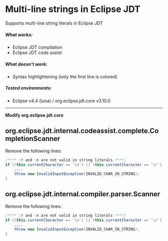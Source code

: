 Multi-line strings in Eclipse JDT
======================================

Supports multi-line string literals in Eclipse JDT

##### What works:
 - Eclipse JDT compilation
 - Eclipse JDT code assist

##### What doesn't work:
 - Syntax highlightening (only the first line is colored)

##### Tested environments:
 - Eclipse v4.4 (luna) / org.eclipse.jdt.core v3.10.0

------------------------------------------------------------------------------

**Modify org.eclipse.jdt.core**

org.eclipse.jdt.internal.codeassist.complete.CompletionScanner
--------------------------------------------------------------
Remove the following lines:

```java
/**** \r and \n are not valid in string literals ****/
if ((this.currentCharacter == '\n') || (this.currentCharacter == '\r')) {
    ....
    throw new InvalidInputException(INVALID_CHAR_IN_STRING);
}
```

org.eclipse.jdt.internal.compiler.parser.Scanner
------------------------------------------------
Remove the following lines:

```java
/**** \r and \n are not valid in string literals ****/
if ((this.currentCharacter == '\n') || (this.currentCharacter == '\r')) {
    ....
    throw new InvalidInputException(INVALID_CHAR_IN_STRING);
}
```

